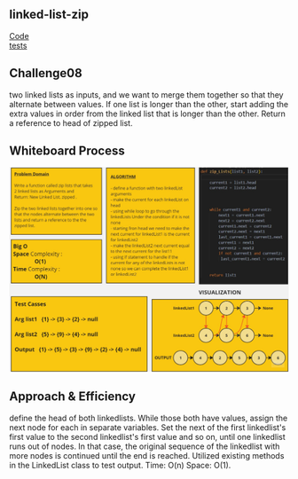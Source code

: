 ## linked-list-zip
[Code](linked_list_zip.py)<br>
[tests](../tests/test_zip_linked_list.py)
## Challenge08
 two linked lists as inputs, and we want to merge them together so that they alternate between values. If one list is longer than the other, start adding the extra values in order from the linked list that is longer than the other. Return a reference to head of zipped list.

## Whiteboard Process

![WhiteBoard](zip.jpg)

## Approach & Efficiency
define the head of both linkedlists. While those both have values, assign the next node for each in separate variables. Set the next of the first linkedlist's first value to the second linkedlist's first value and so on, until one  linkedlist runs out of nodes. In that case, the original sequence of the linkedlist with more nodes is continued until the end is reached. Utilized existing methods in the LinkedList class to test output. Time: O(n) Space: O(1).